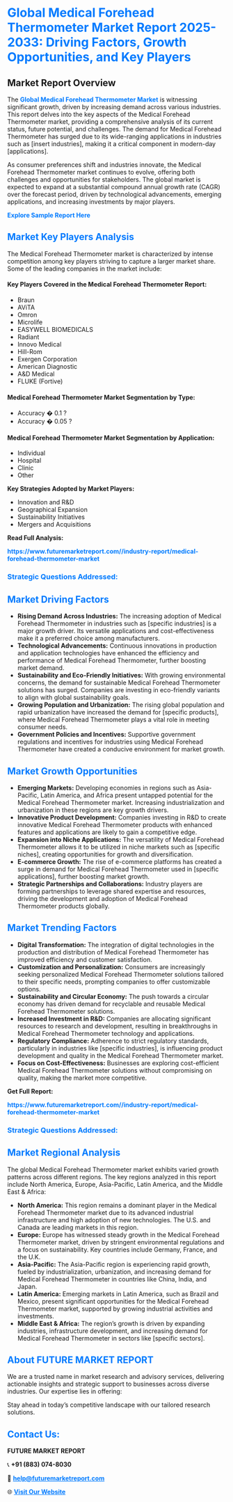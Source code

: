 <h1 style="color: #007BFF;">Global Medical Forehead Thermometer Market Report 2025-2033: Driving Factors, Growth Opportunities, and Key Players</h1>

<section id="overview">
<h2>Market Report Overview</h2>
<p>The <a href="https://www.futuremarketreport.com//industry-report/medical-forehead-thermometer-market" style="color: #007BFF; text-decoration: none;"><strong>Global Medical Forehead Thermometer Market</strong></a> is witnessing significant growth, driven by increasing demand across various industries. This report delves into the key aspects of the Medical Forehead Thermometer market, providing a comprehensive analysis of its current status, future potential, and challenges. The demand for Medical Forehead Thermometer has surged due to its wide-ranging applications in industries such as [insert industries], making it a critical component in modern-day [applications].</p>
<p>As consumer preferences shift and industries innovate, the Medical Forehead Thermometer market continues to evolve, offering both challenges and opportunities for stakeholders. The global market is expected to expand at a substantial compound annual growth rate (CAGR) over the forecast period, driven by technological advancements, emerging applications, and increasing investments by major players.</p>
</section>

<section id="overview">
<p><a href="https://www.futuremarketreport.com//request-sample/reportId=64427" style="color: #007BFF; text-decoration: none;"><strong>Explore Sample Report Here</strong></a></p>
</section>

<section id="key-players">
<h2 style="color: #007BFF;">Market Key Players Analysis</h2>
<p>The Medical Forehead Thermometer market is characterized by intense competition among key players striving to capture a larger market share. Some of the leading companies in the market include:</p>
<h4>Key Players Covered in the Medical Forehead Thermometer Report:</h4>
<ul><li>Braun</li><li>AViTA</li><li>Omron</li><li>Microlife</li><li>EASYWELL BIOMEDICALS</li><li>Radiant</li><li>Innovo Medical</li><li>Hill-Rom</li><li>Exergen Corporation</li><li>American Diagnostic</li><li>A&amp;D Medical</li><li>FLUKE (Fortive)</li></ul>
<h4>Medical Forehead Thermometer Market Segmentation by Type:</h4>
<ul><li>Accuracy � 0.1 ?</li><li>Accuracy � 0.05 ?</li></ul>

<h4>Medical Forehead Thermometer Market Segmentation by Application:</h4>
<ul><li>Individual</li><li>Hospital</li><li>Clinic</li><li>Other</li></ul>
<p><strong>Key Strategies Adopted by Market Players:</strong></p>
<ul>
<li>Innovation and R&D</li>
<li>Geographical Expansion</li>
<li>Sustainability Initiatives</li>
<li>Mergers and Acquisitions</li>
</ul>
</section>

<section>
<p><strong>Read Full Analysis: </strong></p><a href="https://www.futuremarketreport.com//industry-report/medical-forehead-thermometer-market" style="color: #007BFF; text-decoration: none;"><strong>https://www.futuremarketreport.com//industry-report/medical-forehead-thermometer-market</strong></a>
<h3 style="color: #007BFF;">Strategic Questions Addressed:</h3>
</section>

<section id="driving-factors">
<h2 style="color: #007BFF;">Market Driving Factors</h2>
<ul>
<li><strong>Rising Demand Across Industries:</strong> The increasing adoption of Medical Forehead Thermometer in industries such as [specific industries] is a major growth driver. Its versatile applications and cost-effectiveness make it a preferred choice among manufacturers.</li>
<li><strong>Technological Advancements:</strong> Continuous innovations in production and application technologies have enhanced the efficiency and performance of Medical Forehead Thermometer, further boosting market demand.</li>
<li><strong>Sustainability and Eco-Friendly Initiatives:</strong> With growing environmental concerns, the demand for sustainable Medical Forehead Thermometer solutions has surged. Companies are investing in eco-friendly variants to align with global sustainability goals.</li>
<li><strong>Growing Population and Urbanization:</strong> The rising global population and rapid urbanization have increased the demand for [specific products], where Medical Forehead Thermometer plays a vital role in meeting consumer needs.</li>
<li><strong>Government Policies and Incentives:</strong> Supportive government regulations and incentives for industries using Medical Forehead Thermometer have created a conducive environment for market growth.</li>
</ul>
</section>

<section id="growth-opportunities">
<h2 style="color: #007BFF;">Market Growth Opportunities</h2>
<ul>
<li><strong>Emerging Markets:</strong> Developing economies in regions such as Asia-Pacific, Latin America, and Africa present untapped potential for the Medical Forehead Thermometer market. Increasing industrialization and urbanization in these regions are key growth drivers.</li>
<li><strong>Innovative Product Development:</strong> Companies investing in R&D to create innovative Medical Forehead Thermometer products with enhanced features and applications are likely to gain a competitive edge.</li>
<li><strong>Expansion into Niche Applications:</strong> The versatility of Medical Forehead Thermometer allows it to be utilized in niche markets such as [specific niches], creating opportunities for growth and diversification.</li>
<li><strong>E-commerce Growth:</strong> The rise of e-commerce platforms has created a surge in demand for Medical Forehead Thermometer used in [specific applications], further boosting market growth.</li>
<li><strong>Strategic Partnerships and Collaborations:</strong> Industry players are forming partnerships to leverage shared expertise and resources, driving the development and adoption of Medical Forehead Thermometer products globally.</li>
</ul>
</section>

<section id="trending-factors">
<h2 style="color: #007BFF;">Market Trending Factors</h2>
<ul>
<li><strong>Digital Transformation:</strong> The integration of digital technologies in the production and distribution of Medical Forehead Thermometer has improved efficiency and customer satisfaction.</li>
<li><strong>Customization and Personalization:</strong> Consumers are increasingly seeking personalized Medical Forehead Thermometer solutions tailored to their specific needs, prompting companies to offer customizable options.</li>
<li><strong>Sustainability and Circular Economy:</strong> The push towards a circular economy has driven demand for recyclable and reusable Medical Forehead Thermometer solutions.</li>
<li><strong>Increased Investment in R&D:</strong> Companies are allocating significant resources to research and development, resulting in breakthroughs in Medical Forehead Thermometer technology and applications.</li>
<li><strong>Regulatory Compliance:</strong> Adherence to strict regulatory standards, particularly in industries like [specific industries], is influencing product development and quality in the Medical Forehead Thermometer market.</li>
<li><strong>Focus on Cost-Effectiveness:</strong> Businesses are exploring cost-efficient Medical Forehead Thermometer solutions without compromising on quality, making the market more competitive.</li>
</ul>
</section>

<section>
<p><strong>Get Full Report: </strong></p><a href="https://www.futuremarketreport.com//industry-report/medical-forehead-thermometer-market" style="color: #007BFF; text-decoration: none;"><strong>https://www.futuremarketreport.com//industry-report/medical-forehead-thermometer-market</strong></a>
<h3 style="color: #007BFF;">Strategic Questions Addressed:</h3>
</section>


<section id="regional-analysis">
<h2 style="color: #007BFF;">Market Regional Analysis</h2>
<p>The global Medical Forehead Thermometer market exhibits varied growth patterns across different regions. The key regions analyzed in this report include North America, Europe, Asia-Pacific, Latin America, and the Middle East & Africa:</p>
<ul>
<li><strong>North America:</strong> This region remains a dominant player in the Medical Forehead Thermometer market due to its advanced industrial infrastructure and high adoption of new technologies. The U.S. and Canada are leading markets in this region.</li>
<li><strong>Europe:</strong> Europe has witnessed steady growth in the Medical Forehead Thermometer market, driven by stringent environmental regulations and a focus on sustainability. Key countries include Germany, France, and the U.K.</li>
<li><strong>Asia-Pacific:</strong> The Asia-Pacific region is experiencing rapid growth, fueled by industrialization, urbanization, and increasing demand for Medical Forehead Thermometer in countries like China, India, and Japan.</li>
<li><strong>Latin America:</strong> Emerging markets in Latin America, such as Brazil and Mexico, present significant opportunities for the Medical Forehead Thermometer market, supported by growing industrial activities and investments.</li>
<li><strong>Middle East & Africa:</strong> The region’s growth is driven by expanding industries, infrastructure development, and increasing demand for Medical Forehead Thermometer in sectors like [specific sectors].</li>
</ul>
</section>

<footer>
<h2 style="color: #007BFF;">About FUTURE MARKET REPORT</h2>
<p>We are a trusted name in market research and advisory services, delivering actionable insights and strategic support to businesses across diverse industries. Our expertise lies in offering:</p>

<p>Stay ahead in today’s competitive landscape with our tailored research solutions.</p>

<h2 style="color: #007BFF;">Contact Us:</h2>
<p><strong>FUTURE MARKET REPORT</strong></p>
<p>📞 <strong>+91 (883) 074-8030</strong></p>
<p>📧 <strong><a href="mailto:help@futuremarketreport.com" style="color: #007BFF;">help@futuremarketreport.com</a></strong></p>
<p>🌐 <strong><a href="https://www.futuremarketreport.com/" style="color: #007BFF;">Visit Our Website</a></strong></p>
</footer>